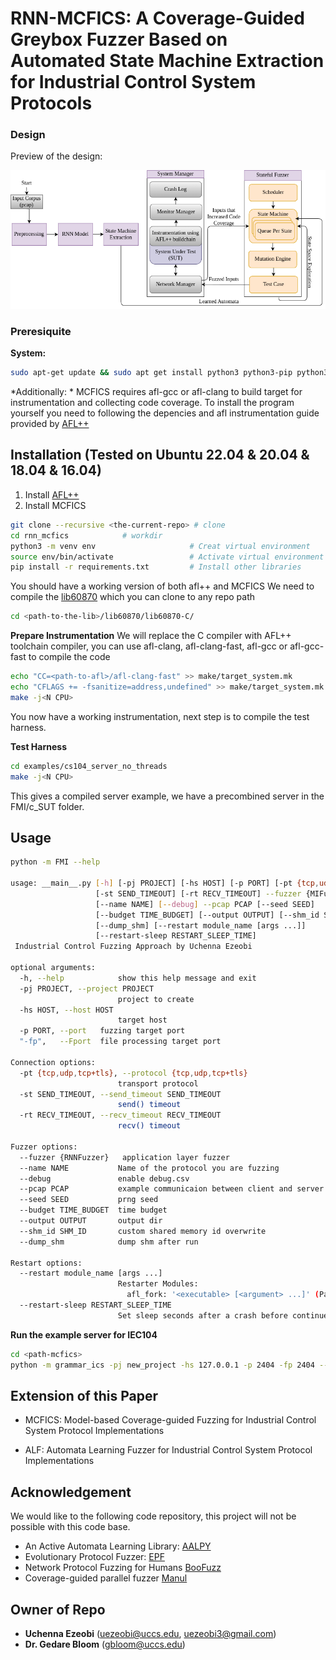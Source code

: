 #  RNN-MCFICS: A Coverage-Guided Greybox Fuzzer Based on Automated State Machine Extraction for Industrial Control System Protocols
### Design
Preview of the design:

![MICFICS Architecture](images/rnn_mcfics.png)

### Preresiquite
**System:**
```bash
sudo apt-get update && sudo apt get install python3 python3-pip python3-venv libpcap-dev libpq-dev graphviz-dev clang
```
*Additionally: * MCFICS requires afl-gcc or afl-clang to build target for instrumentation and collecting code coverage. To install the program yourself you need to following the depencies and afl instrumentation guide provided by [AFL++](https://github.com/AFLplusplus/AFLplusplus)
## Installation (Tested on Ubuntu 22.04 & 20.04 & 18.04 & 16.04)
1. Install [AFL++](https://github.com/AFLplusplus/AFLplusplus)
2. Install MCFICS
```bash
git clone --recursive <the-current-repo> # clone
cd rnn_mcfics            # workdir
python3 -m venv env                     # Creat virtual environment
source env/bin/activate                 # Activate virtual environment 
pip install -r requirements.txt         # Install other libraries
```
You should have a working version of both afl++ and MCFICS
We need to compile the [lib60870](https://github.com/mz-automation/lib60870) which you can clone to any repo path
```bash
cd <path-to-the-lib>/lib60870/lib60870-C/
```
**Prepare Instrumentation**
We will replace the C compiler with AFL++ toolchain compiler, you can use afl-clang, afl-clang-fast, afl-gcc or afl-gcc-fast to compile the code
```bash
echo "CC=<path-to-afl>/afl-clang-fast" >> make/target_system.mk                     # Use afl-clang-fast to compile the code
echo "CFLAGS += -fsanitize=address,undefined" >> make/target_system.mk                        # Add address sanitizer
make -j<N CPU>
```
You now have a working instrumentation, next step is to compile the test harness.

**Test Harness**
```bash
cd examples/cs104_server_no_threads
make -j<N CPU>
```
This gives a compiled server example, we have a precombined server in the FMI/c_SUT folder.
## Usage

```bash
python -m FMI --help

usage: __main__.py [-h] [-pj PROJECT] [-hs HOST] [-p PORT] [-pt {tcp,udp,tcp+tls}]
                   [-st SEND_TIMEOUT] [-rt RECV_TIMEOUT] --fuzzer {MIFuzzer}
                   [--name NAME] [--debug] --pcap PCAP [--seed SEED]
                   [--budget TIME_BUDGET] [--output OUTPUT] [--shm_id SHM_ID]
                   [--dump_shm] [--restart module_name [args ...]]
                   [--restart-sleep RESTART_SLEEP_TIME]
 Industrial Control Fuzzing Approach by Uchenna Ezeobi

optional arguments:
  -h, --help            show this help message and exit
  -pj PROJECT, --project PROJECT
                        project to create
  -hs HOST, --host HOST
                        target host
  -p PORT, --port   fuzzing target port
  "-fp",   --Fport  file processing target port

Connection options:
  -pt {tcp,udp,tcp+tls}, --protocol {tcp,udp,tcp+tls}
                        transport protocol
  -st SEND_TIMEOUT, --send_timeout SEND_TIMEOUT
                        send() timeout
  -rt RECV_TIMEOUT, --recv_timeout RECV_TIMEOUT
                        recv() timeout

Fuzzer options:
  --fuzzer {RNNFuzzer}   application layer fuzzer
  --name NAME           Name of the protocol you are fuzzing
  --debug               enable debug.csv
  --pcap PCAP           example communicaion between client and server
  --seed SEED           prng seed
  --budget TIME_BUDGET  time budget
  --output OUTPUT       output dir
  --shm_id SHM_ID       custom shared memory id overwrite
  --dump_shm            dump shm after run

Restart options:
  --restart module_name [args ...]
                        Restarter Modules:
                          afl_fork: '<executable> [<argument> ...]' (Pass command and arguments within quotes, as only one argument)
  --restart-sleep RESTART_SLEEP_TIME
                        Set sleep seconds after a crash before continue (Default 5)

```
**Run the example server for IEC104**
```bash
cd <path-mcfics>
python -m grammar_ics -pj new_project -hs 127.0.0.1 -p 2404 -fp 2404 --fuzzer RNNFuzzer --name iec104 --pcap FMI/data/iec104/ --seed 123456 --restart afl_fork "./grammar_ics/c_SUT/cs104_server_no_threads"  --budget 10000000
```

## Extension of this Paper

* MCFICS: Model-based Coverage-guided Fuzzing for Industrial Control System Protocol Implementations

* ALF: Automata Learning Fuzzer for Industrial Control System Protocol Implementations

## Acknowledgement 
We would like to the following code repository, this project will not be possible with this code base.

* An Active Automata Learning Library: [AALPY](https://github.com/DES-Lab/AALpy)
* Evolutionary Protocol Fuzzer: [EPF](https://github.com/fkie-cad/epf)
* Network Protocol Fuzzing for Humans [BooFuzz](https://github.com/jtpereyda/boofuzz)
* Coverage-guided parallel fuzzer [Manul](https://github.com/mxmssh/manul)
## Owner of Repo 

* **Uchenna Ezeobi** (uezeobi@uccs.edu, uezeobi3@gmail.com)
* **Dr. Gedare Bloom** (gbloom@uccs.edu)

